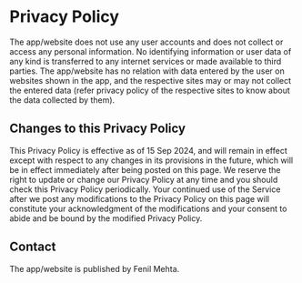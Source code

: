 # Privacy Policy

The app/website does not use any user accounts and does not collect or access any personal information. No identifying information or user data of any kind is transferred to any internet services or made available to third parties. The app/website has no relation with data entered by the user on websites shown in the app, and the respective sites may or may not collect the entered data (refer privacy policy of the respective sites to know about the data collected by them).

## Changes to this Privacy Policy

This Privacy Policy is effective as of 15 Sep 2024, and will remain in effect except with respect to any changes in its provisions in the future, which will be in effect immediately after being posted on this page. We reserve the right to update or change our Privacy Policy at any time and you should check this Privacy Policy periodically. Your continued use of the Service after we post any modifications to the Privacy Policy on this page will constitute your acknowledgment of the modifications and your consent to abide and be bound by the modified Privacy Policy.

## Contact

The app/website is published by Fenil Mehta.
